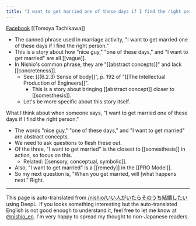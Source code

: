 ```yaml
---
title: "I want to get married one of these days if I find the right person."
---
```


[Facebook](https://www.facebook.com/tomoya.tatekawa/posts/10215126929275699)  [[Tomoya Tachikawa]]
- The canned phrase used in marriage activity, "I want to get married one of these days if I find the right person."
- This is a story about how "nice guy," "one of these days," and "I want to get married" are all [[vague]].
- In Nishio's common phrase, they are "[[abstract concepts]]" and lack [[concreteness]].
    - See: [[(6.2.3) Sense of body]]", p. 192 of "[[The Intellectual Production of Engineers]]".
        - This is a story about bringing [[abstract concept]] closer to [[somesthesis]].
    - Let's be more specific about this story itself.

What I think about when someone says, "I want to get married one of these days if I find the right person."
- The words "nice guy," "one of these days," and "I want to get married" are abstract concepts.
- We need to ask questions to flesh these out.
- Of the three, "I want to get married" is the closest to [[somesthesis]] in action, so focus on this.
    - Related: [[sensory, conceptual, symbolic]].
- Also, "I want to get married" is a [[remedy]] in the [[PRO Model]].
- So my next question is, "When you get married, will [what happens next." Right.
---
This page is auto-translated from [/nishio/いい人がいたらそのうち結婚したい](https://scrapbox.io/nishio/いい人がいたらそのうち結婚したい) using DeepL. If you looks something interesting but the auto-translated English is not good enough to understand it, feel free to let me know at [@nishio_en](https://twitter.com/nishio_en). I'm very happy to spread my thought to non-Japanese readers.
